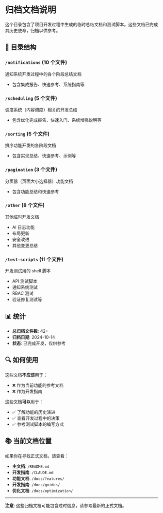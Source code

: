 # 归档文档说明

这个目录包含了项目开发过程中生成的临时总结文档和测试脚本。这些文档已完成其历史使命，归档以供参考。

## 📁 目录结构

### `/notifications` (10 个文件)

通知系统开发过程中的各个阶段总结文档

- 包含集成报告、快速参考、系统指南等

### `/scheduling` (5 个文件)

调度系统（内容调度）相关的开发总结

- 包含优化完成报告、快速入门、系统增强说明等

### `/sorting` (5 个文件)

排序功能开发的各阶段文档

- 包含实现总结、快速参考、示例等

### `/pagination` (3 个文件)

分页器（页面大小选择器）功能文档

- 包含功能总结和快速参考

### `/other` (8 个文件)

其他临时开发文档

- AI 日志功能
- 布局更新
- 安全改进
- 其他变更总结

### `/test-scripts` (11 个文件)

开发测试用的 shell 脚本

- API 测试脚本
- 通知系统测试
- RBAC 测试
- 验证修复测试等

## 📊 统计

- **总归档文件数**: 42+
- **归档日期**: 2024-10-14
- **状态**: 已完成开发，仅供参考

## 🔍 如何使用

这些文档**不应该**用于：

- ❌ 作为当前功能的参考文档
- ❌ 作为开发指南

这些文档**可以**用于：

- ✅ 了解功能的历史演进
- ✅ 查看开发过程中的决策
- ✅ 参考测试脚本的编写方式

## 📚 当前文档位置

如果你在寻找正式文档，请查看：

- **主文档**: `/README.md`
- **开发指南**: `/CLAUDE.md`
- **功能文档**: `/docs/features/`
- **开发指南**: `/docs/guides/`
- **优化文档**: `/docs/optimization/`

---

**注意**: 这些归档文档可能包含过时信息，请参考最新的正式文档。
